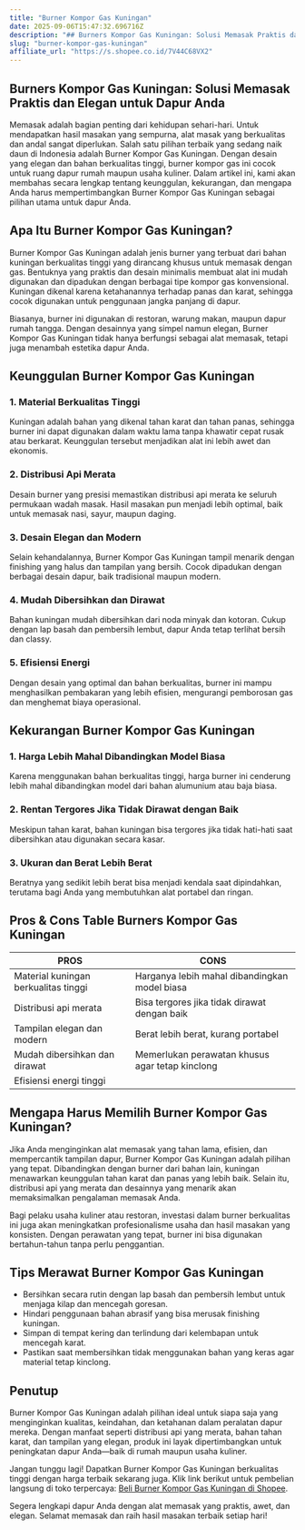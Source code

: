 ```yaml
---
title: "Burner Kompor Gas Kuningan"
date: 2025-09-06T15:47:32.696716Z
description: "## Burners Kompor Gas Kuningan: Solusi Memasak Praktis dan Elegan untuk Dapur Anda..."
slug: "burner-kompor-gas-kuningan"
affiliate_url: "https://s.shopee.co.id/7V44C68VX2"
---
```

## Burners Kompor Gas Kuningan: Solusi Memasak Praktis dan Elegan untuk Dapur Anda

Memasak adalah bagian penting dari kehidupan sehari-hari. Untuk mendapatkan hasil masakan yang sempurna, alat masak yang berkualitas dan andal sangat diperlukan. Salah satu pilihan terbaik yang sedang naik daun di Indonesia adalah Burner Kompor Gas Kuningan. Dengan desain yang elegan dan bahan berkualitas tinggi, burner kompor gas ini cocok untuk ruang dapur rumah maupun usaha kuliner. Dalam artikel ini, kami akan membahas secara lengkap tentang keunggulan, kekurangan, dan mengapa Anda harus mempertimbangkan Burner Kompor Gas Kuningan sebagai pilihan utama untuk dapur Anda.

## Apa Itu Burner Kompor Gas Kuningan?

Burner Kompor Gas Kuningan adalah jenis burner yang terbuat dari bahan kuningan berkualitas tinggi yang dirancang khusus untuk memasak dengan gas. Bentuknya yang praktis dan desain minimalis membuat alat ini mudah digunakan dan dipadukan dengan berbagai tipe kompor gas konvensional. Kuningan dikenal karena ketahanannya terhadap panas dan karat, sehingga cocok digunakan untuk penggunaan jangka panjang di dapur.

Biasanya, burner ini digunakan di restoran, warung makan, maupun dapur rumah tangga. Dengan desainnya yang simpel namun elegan, Burner Kompor Gas Kuningan tidak hanya berfungsi sebagai alat memasak, tetapi juga menambah estetika dapur Anda.

## Keunggulan Burner Kompor Gas Kuningan

### 1. Material Berkualitas Tinggi
Kuningan adalah bahan yang dikenal tahan karat dan tahan panas, sehingga burner ini dapat digunakan dalam waktu lama tanpa khawatir cepat rusak atau berkarat. Keunggulan tersebut menjadikan alat ini lebih awet dan ekonomis.

### 2. Distribusi Api Merata
Desain burner yang presisi memastikan distribusi api merata ke seluruh permukaan wadah masak. Hasil masakan pun menjadi lebih optimal, baik untuk memasak nasi, sayur, maupun daging.

### 3. Desain Elegan dan Modern
Selain kehandalannya, Burner Kompor Gas Kuningan tampil menarik dengan finishing yang halus dan tampilan yang bersih. Cocok dipadukan dengan berbagai desain dapur, baik tradisional maupun modern.

### 4. Mudah Dibersihkan dan Dirawat
Bahan kuningan mudah dibersihkan dari noda minyak dan kotoran. Cukup dengan lap basah dan pembersih lembut, dapur Anda tetap terlihat bersih dan classy.

### 5. Efisiensi Energi
Dengan desain yang optimal dan bahan berkualitas, burner ini mampu menghasilkan pembakaran yang lebih efisien, mengurangi pemborosan gas dan menghemat biaya operasional.

## Kekurangan Burner Kompor Gas Kuningan

### 1. Harga Lebih Mahal Dibandingkan Model Biasa
Karena menggunakan bahan berkualitas tinggi, harga burner ini cenderung lebih mahal dibandingkan model dari bahan alumunium atau baja biasa.

### 2. Rentan Tergores Jika Tidak Dirawat dengan Baik
Meskipun tahan karat, bahan kuningan bisa tergores jika tidak hati-hati saat dibersihkan atau digunakan secara kasar.

### 3. Ukuran dan Berat Lebih Berat
Beratnya yang sedikit lebih berat bisa menjadi kendala saat dipindahkan, terutama bagi Anda yang membutuhkan alat portabel dan ringan.

## Pros & Cons Table Burners Kompor Gas Kuningan

| PROS                                              | CONS                                                  |
|---------------------------------------------------|-------------------------------------------------------|
| Material kuningan berkualitas tinggi             | Harganya lebih mahal dibandingkan model biasa       |
| Distribusi api merata                            | Bisa tergores jika tidak dirawat dengan baik       |
| Tampilan elegan dan modern                        | Berat lebih berat, kurang portabel                |
| Mudah dibersihkan dan dirawat                     | Memerlukan perawatan khusus agar tetap kinclong     |
| Efisiensi energi tinggi                          |                                                      |

## Mengapa Harus Memilih Burner Kompor Gas Kuningan?

Jika Anda menginginkan alat memasak yang tahan lama, efisien, dan mempercantik tampilan dapur, Burner Kompor Gas Kuningan adalah pilihan yang tepat. Dibandingkan dengan burner dari bahan lain, kuningan menawarkan keunggulan tahan karat dan panas yang lebih baik. Selain itu, distribusi api yang merata dan desainnya yang menarik akan memaksimalkan pengalaman memasak Anda.

Bagi pelaku usaha kuliner atau restoran, investasi dalam burner berkualitas ini juga akan meningkatkan profesionalisme usaha dan hasil masakan yang konsisten. Dengan perawatan yang tepat, burner ini bisa digunakan bertahun-tahun tanpa perlu penggantian.

## Tips Merawat Burner Kompor Gas Kuningan

- Bersihkan secara rutin dengan lap basah dan pembersih lembut untuk menjaga kilap dan mencegah goresan.
- Hindari penggunaan bahan abrasif yang bisa merusak finishing kuningan.
- Simpan di tempat kering dan terlindung dari kelembapan untuk mencegah karat.
- Pastikan saat membersihkan tidak menggunakan bahan yang keras agar material tetap kinclong.

## Penutup

Burner Kompor Gas Kuningan adalah pilihan ideal untuk siapa saja yang menginginkan kualitas, keindahan, dan ketahanan dalam peralatan dapur mereka. Dengan manfaat seperti distribusi api yang merata, bahan tahan karat, dan tampilan yang elegan, produk ini layak dipertimbangkan untuk peningkatan dapur Anda—baik di rumah maupun usaha kuliner.

Jangan tunggu lagi! Dapatkan Burner Kompor Gas Kuningan berkualitas tinggi dengan harga terbaik sekarang juga. Klik link berikut untuk pembelian langsung di toko terpercaya: [Beli Burner Kompor Gas Kuningan di Shopee](https://s.shopee.co.id/7V44C68VX2). 

Segera lengkapi dapur Anda dengan alat memasak yang praktis, awet, dan elegan. Selamat memasak dan raih hasil masakan terbaik setiap hari!